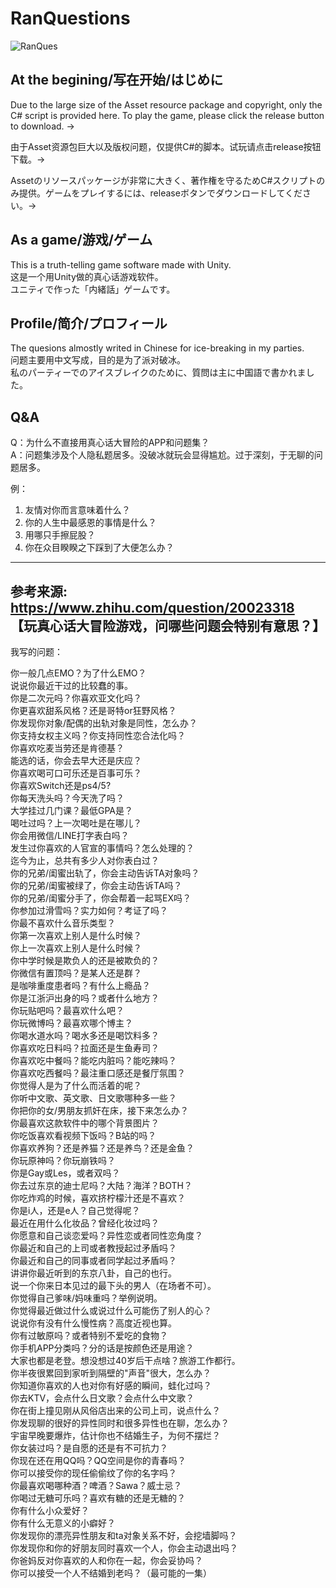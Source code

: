 # RanQuestions 
![RanQues](https://github.com/HAYATE0578/RanQuestions/assets/78299959/9f80e2ca-42cd-4c16-a3a4-687584a48493)
## At the begining/写在开始/はじめに
Due to the large size of the Asset resource package and copyright, only the C# script is provided here. To play the game, please click the release button to download. →  

由于Asset资源包巨大以及版权问题，仅提供C#的脚本。试玩请点击release按钮下载。→  

Assetのリソースパッケージが非常に大きく、著作権を守るためC#スクリプトのみ提供。ゲームをプレイするには、releaseボタンでダウンロードしてください。→  

## As a game/游戏/ゲーム
This is a truth-telling game software made with Unity.   
这是一个用Unity做的真心话游戏软件。  
ユニティで作った「内緒話」ゲームです。  

## Profile/简介/プロフィール
The quesions almostly writed in Chinese for ice-breaking in my parties.  
问题主要用中文写成，目的是为了派对破冰。  
私のパーティーでのアイスブレイクのために、質問は主に中国語で書かれました。  

## Q&A
Q：为什么不直接用真心话大冒险的APP和问题集？  
A：问题集涉及个人隐私题居多。没破冰就玩会显得尴尬。过于深刻，于无聊的问题居多。  

例：  
1.	友情对你而言意味着什么？  
2.	你的人生中最感恩的事情是什么？  
3.	用哪只手擦屁股？  
4.	你在众目睽睽之下踩到了大便怎么办？  

--------------------------------------------------  
参考来源: https://www.zhihu.com/question/20023318   
【玩真心话大冒险游戏，问哪些问题会特别有意思？】  
--------------------------------------------------  

我写的问题：  

你一般几点EMO？为了什么EMO？  
说说你最近干过的比较蠢的事。  
你是二次元吗？你喜欢亚文化吗？  
你更喜欢甜系风格？还是哥特or狂野风格？  
你发现你对象/配偶的出轨对象是同性，怎么办？  
你支持女权主义吗？你支持同性恋合法化吗？  
你喜欢吃麦当劳还是肯德基？  
能选的话，你会去早大还是庆应？  
你喜欢喝可口可乐还是百事可乐？  
你喜欢Switch还是ps4/5?  
你每天洗头吗？今天洗了吗？  
大学挂过几门课？最低GPA是？  
喝吐过吗？上一次喝吐是在哪儿？  
你会用微信/LINE打字表白吗？  
发生过你喜欢的人官宣的事情吗？怎么处理的？  
迄今为止，总共有多少人对你表白过？  
你的兄弟/闺蜜出轨了，你会主动告诉TA对象吗？  
你的兄弟/闺蜜被绿了，你会主动告诉TA吗？  
你的兄弟/闺蜜分手了，你会帮着一起骂EX吗？  
你参加过滑雪吗？实力如何？考证了吗？  
你最不喜欢什么音乐类型？  
你第一次喜欢上别人是什么时候？  
你上一次喜欢上别人是什么时候？  
你中学时候是欺负人的还是被欺负的？  
你微信有置顶吗？是某人还是群？  
是咖啡重度患者吗？有什么上瘾品？  
你是江浙沪出身的吗？或者什么地方？  
你玩贴吧吗？最喜欢什么吧？  
你玩微博吗？最喜欢哪个博主？  
你喝水道水吗？喝水多还是喝饮料多？  
你喜欢吃日料吗？拉面还是生鱼寿司？  
你喜欢吃中餐吗？能吃内脏吗？能吃辣吗？  
你喜欢吃西餐吗？最注重口感还是餐厅氛围？  
你觉得人是为了什么而活着的呢？  
你听中文歌、英文歌、日文歌哪种多一些？  
你把你的女/男朋友抓奸在床，接下来怎么办？  
你最喜欢这款软件中的哪个背景图片？  
你吃饭喜欢看视频下饭吗？B站的吗？  
你喜欢养狗？还是养猫？还是养鸟？还是金鱼？  
你玩原神吗？你玩崩铁吗？  
你是Gay或Les，或者双吗？  
你去过东京的迪士尼吗？大陆？海洋？BOTH？  
你吃炸鸡的时候，喜欢挤柠檬汁还是不喜欢？  
你是i人，还是e人？自己觉得呢？  
最近在用什么化妆品？曾经化妆过吗？  
你愿意和自己谈恋爱吗？异性恋或者同性恋角度？  
你最近和自己的上司或者教授起过矛盾吗？  
你最近和自己的同事或者同学起过矛盾吗？  
讲讲你最近听到的东京八卦，自己的也行。  
说一个你来日本见过的最下头的男人（在场者不可）。  
你觉得自己爹味/妈味重吗？举例说明。  
你觉得最近做过什么或说过什么可能伤了别人的心？  
说说你有没有什么慢性病？高度近视也算。  
你有过敏原吗？或者特别不爱吃的食物？  
你手机APP分类吗？分的话是按颜色还是用途？  
大家也都是老登。想没想过40岁后干点啥？旅游工作都行。  
你半夜很累回到家听到隔壁的"声音"很大，怎么办？  
你知道你喜欢的人也对你有好感的瞬间，蛙化过吗？  
你去KTV，会点什么日文歌？会点什么中文歌？  
你在街上撞见刚从风俗店出来的公司上司，说点什么？  
你发现聊的很好的异性同时和很多异性也在聊，怎么办？  
宇宙早晚要爆炸，估计你也不结婚生子，为何不摆烂？  
你女装过吗？是自愿的还是有不可抗力？  
你现在还在用QQ吗？QQ空间是你的青春吗？  
你可以接受你的现任偷偷纹了你的名字吗？  
你最喜欢喝哪种酒？啤酒？Sawa？威士忌？  
你喝过无糖可乐吗？喜欢有糖的还是无糖的？  
你有什么小众爱好？  
你有什么无意义的小癖好？  
你发现你的漂亮异性朋友和ta对象关系不好，会挖墙脚吗？  
你发现你和你的好朋友同时喜欢一个人，你会主动退出吗？  
你爸妈反对你喜欢的人和你在一起，你会妥协吗？  
你可以接受一个人不结婚到老吗？（最可能的一集）  
